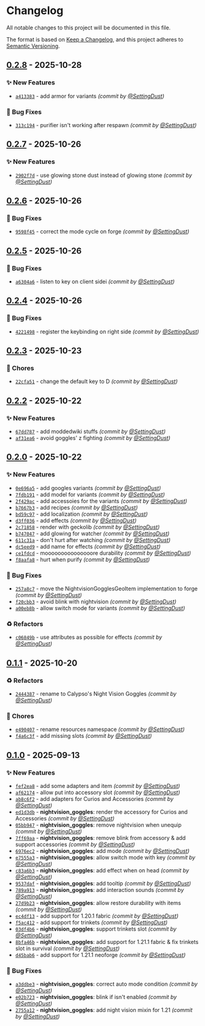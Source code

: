 # Changelog
All notable changes to this project will be documented in this file.

The format is based on [Keep a Changelog](https://keepachangelog.com/en/1.0.0/),
and this project adheres to [Semantic Versioning](https://semver.org/spec/v2.0.0.html).

## [0.2.8] - 2025-10-28
### :sparkles: New Features
- [`a413383`](https://github.com/CalypsoNebula/CalypsosNightVisionGoggles/commit/a413383bc51450d32eba6961130c0c62a7ff35ad) - add armor for variants *(commit by [@SettingDust](https://github.com/SettingDust))*

### :bug: Bug Fixes
- [`313c194`](https://github.com/CalypsoNebula/CalypsosNightVisionGoggles/commit/313c19442e84f37e48337d43a08a6b5a5c02b6dc) - purifier isn't working after respawn *(commit by [@SettingDust](https://github.com/SettingDust))*


## [0.2.7] - 2025-10-26
### :sparkles: New Features
- [`2902f7d`](https://github.com/CalypsoNebula/CalypsosNightVisionGoggles/commit/2902f7d0c2489c432469376724ae914e67626930) - use glowing stone dust instead of glowing stone *(commit by [@SettingDust](https://github.com/SettingDust))*


## [0.2.6] - 2025-10-26
### :bug: Bug Fixes
- [`9598f45`](https://github.com/CalypsoNebula/CalypsosNightVisionGoggles/commit/9598f454579416051dfd53b976c62b85d4fbe564) - correct the mode cycle on forge *(commit by [@SettingDust](https://github.com/SettingDust))*


## [0.2.5] - 2025-10-26
### :bug: Bug Fixes
- [`a6304a6`](https://github.com/CalypsoNebula/CalypsosNightVisionGoggles/commit/a6304a607d6ac2d7281272e5c5dd561e74f9f52f) - listen to key on client sidei *(commit by [@SettingDust](https://github.com/SettingDust))*


## [0.2.4] - 2025-10-26
### :bug: Bug Fixes
- [`4221498`](https://github.com/CalypsoNebula/CalypsosNightVisionGoggles/commit/422149860c936f5aff1cec10b0af7f8405a00e01) - register the keybinding on right side *(commit by [@SettingDust](https://github.com/SettingDust))*


## [0.2.3] - 2025-10-23
### :wrench: Chores
- [`22cfa51`](https://github.com/CalypsoNebula/CalypsosNightVisionGoggles/commit/22cfa516b89ff398084bb528a324795b462a9a31) - change the default key to D *(commit by [@SettingDust](https://github.com/SettingDust))*


## [0.2.2] - 2025-10-22
### :sparkles: New Features
- [`67dd787`](https://github.com/CalypsoNebula/CalypsosNightVisionGoggles/commit/67dd78735176c42909035e715f0e3e94e365fbd7) - add moddedwiki stuffs *(commit by [@SettingDust](https://github.com/SettingDust))*
- [`af31ea6`](https://github.com/CalypsoNebula/CalypsosNightVisionGoggles/commit/af31ea65ac9c5a56946dd9501714f74a4e3a3f48) - avoid goggles' z fighting *(commit by [@SettingDust](https://github.com/SettingDust))*


## [0.2.0] - 2025-10-22
### :sparkles: New Features
- [`0e696a5`](https://github.com/CalypsoNebula/CalypsosNightVisionGoggles/commit/0e696a51919d6453612bf388842c001880b325cd) - add googles variants *(commit by [@SettingDust](https://github.com/SettingDust))*
- [`7fdb191`](https://github.com/CalypsoNebula/CalypsosNightVisionGoggles/commit/7fdb19125aa723e73140d5c4b06464694c7a5485) - add model for variants *(commit by [@SettingDust](https://github.com/SettingDust))*
- [`2f429ac`](https://github.com/CalypsoNebula/CalypsosNightVisionGoggles/commit/2f429acecb20d4f4d0ad352b1d6ff6446352063a) - add accessoies for the variants *(commit by [@SettingDust](https://github.com/SettingDust))*
- [`b7667b3`](https://github.com/CalypsoNebula/CalypsosNightVisionGoggles/commit/b7667b35f20effd6d824531afd3474c6e188d04d) - add recipes *(commit by [@SettingDust](https://github.com/SettingDust))*
- [`bd59c97`](https://github.com/CalypsoNebula/CalypsosNightVisionGoggles/commit/bd59c972b2ccc4a1026491ba37671c21f632f556) - add localization *(commit by [@SettingDust](https://github.com/SettingDust))*
- [`d3ff036`](https://github.com/CalypsoNebula/CalypsosNightVisionGoggles/commit/d3ff036515f70ead55b3accaa73c8d8e28e069b9) - add effects *(commit by [@SettingDust](https://github.com/SettingDust))*
- [`2c71858`](https://github.com/CalypsoNebula/CalypsosNightVisionGoggles/commit/2c7185825e40425421f8993d7d441072b3d5ddad) - render with geckolib *(commit by [@SettingDust](https://github.com/SettingDust))*
- [`b747047`](https://github.com/CalypsoNebula/CalypsosNightVisionGoggles/commit/b7470470168e3b95712b9581cccf8b8e83ecc74d) - add glowing for watcher *(commit by [@SettingDust](https://github.com/SettingDust))*
- [`611c31a`](https://github.com/CalypsoNebula/CalypsosNightVisionGoggles/commit/611c31aa56efa4897c3ce1a15eff0b1d1cd0e8ec) - don't hurt after watching *(commit by [@SettingDust](https://github.com/SettingDust))*
- [`dc5eed9`](https://github.com/CalypsoNebula/CalypsosNightVisionGoggles/commit/dc5eed973fc11bb037a39c58c74158e38f684c2c) - add name for effects *(commit by [@SettingDust](https://github.com/SettingDust))*
- [`ce1fdcd`](https://github.com/CalypsoNebula/CalypsosNightVisionGoggles/commit/ce1fdcdaa5e8b4e693cad7f4901434efbb284ae7) - mooooooooooooooore durability *(commit by [@SettingDust](https://github.com/SettingDust))*
- [`f8aafa8`](https://github.com/CalypsoNebula/CalypsosNightVisionGoggles/commit/f8aafa877a33f212c3edbb247236a07d146d0419) - hurt when purify *(commit by [@SettingDust](https://github.com/SettingDust))*

### :bug: Bug Fixes
- [`257a8c7`](https://github.com/CalypsoNebula/CalypsosNightVisionGoggles/commit/257a8c7ae010abf7755c5d7e4c45da4bb0f10785) - move the NightvisionGogglesGeoItem implementation to forge *(commit by [@SettingDust](https://github.com/SettingDust))*
- [`f20cbb3`](https://github.com/CalypsoNebula/CalypsosNightVisionGoggles/commit/f20cbb3f719835d553db8f1cc8ed20fa60e94afd) - avoid blink with nightvision *(commit by [@SettingDust](https://github.com/SettingDust))*
- [`a00eb8b`](https://github.com/CalypsoNebula/CalypsosNightVisionGoggles/commit/a00eb8b152529334b83d4cc3739c9bcdb07727b1) - allow switch mode for variants *(commit by [@SettingDust](https://github.com/SettingDust))*

### :recycle: Refactors
- [`c06849b`](https://github.com/CalypsoNebula/CalypsosNightVisionGoggles/commit/c06849bc8c81ab40906ed19fe3523a6b4307d7d1) - use attributes as possible for effects *(commit by [@SettingDust](https://github.com/SettingDust))*


## [0.1.1] - 2025-10-20
### :recycle: Refactors
- [`2444387`](https://github.com/CalypsoNebula/CalypsosAfflatus/commit/2444387563e8247b76a69b6134659c56a782c95c) - rename to Calypso's Night Vision Goggles *(commit by [@SettingDust](https://github.com/SettingDust))*

### :wrench: Chores
- [`e490407`](https://github.com/CalypsoNebula/CalypsosAfflatus/commit/e4904078ac3bcb1cac683c0ccc0cb820091e3676) - rename resources namespace *(commit by [@SettingDust](https://github.com/SettingDust))*
- [`f4a6c3f`](https://github.com/CalypsoNebula/CalypsosAfflatus/commit/f4a6c3f9c88f0675388d99b9a91692828d1985d4) - add missing slots *(commit by [@SettingDust](https://github.com/SettingDust))*


## [0.1.0] - 2025-09-13
### :sparkles: New Features
- [`fef2ea8`](https://github.com/CalypsoNebula/CalypsosAfflatus/commit/fef2ea856887a351870501cbc082ca133a7825ef) - add some adapters and item *(commit by [@SettingDust](https://github.com/SettingDust))*
- [`af62174`](https://github.com/CalypsoNebula/CalypsosAfflatus/commit/af62174cad5ee953f10d1cfc0930dc7df98bcd75) - allow put into accessory slot *(commit by [@SettingDust](https://github.com/SettingDust))*
- [`ab8c6f2`](https://github.com/CalypsoNebula/CalypsosAfflatus/commit/ab8c6f2cb36c18fa312f497c8a97a045577beee8) - add adapters for Curios and Accessories *(commit by [@SettingDust](https://github.com/SettingDust))*
- [`ed1d3db`](https://github.com/CalypsoNebula/CalypsosAfflatus/commit/ed1d3db21b8b66f99a71b694a36dcb42b1fcb46f) - **nightvision_goggles**: render the accessory for Curios and Accessories *(commit by [@SettingDust](https://github.com/SettingDust))*
- [`05bb947`](https://github.com/CalypsoNebula/CalypsosAfflatus/commit/05bb947893acec910f527057960fadf3d5774adc) - **nightvision_goggles**: remove nightvision when unequip *(commit by [@SettingDust](https://github.com/SettingDust))*
- [`7ff69aa`](https://github.com/CalypsoNebula/CalypsosAfflatus/commit/7ff69aa27a4a46d91f0f27889433355f85e1170d) - **nightvision_goggles**: remove blink from accessory & add support accessories *(commit by [@SettingDust](https://github.com/SettingDust))*
- [`6976ec2`](https://github.com/CalypsoNebula/CalypsosAfflatus/commit/6976ec2ab01bb9d32ce7870ddca90978774ad0a8) - **nightvision_goggles**: add mode *(commit by [@SettingDust](https://github.com/SettingDust))*
- [`e7555a3`](https://github.com/CalypsoNebula/CalypsosAfflatus/commit/e7555a3f778baa3ded4d9508a1955337e48283e0) - **nightvision_goggles**: allow switch mode with key *(commit by [@SettingDust](https://github.com/SettingDust))*
- [`c83a6b3`](https://github.com/CalypsoNebula/CalypsosAfflatus/commit/c83a6b31d7ae76a65e69e2145b876fd000011f39) - **nightvision_goggles**: add effect when on head *(commit by [@SettingDust](https://github.com/SettingDust))*
- [`9537daf`](https://github.com/CalypsoNebula/CalypsosAfflatus/commit/9537dafdc01571066a2dcb65bd528f1c1927d928) - **nightvision_goggles**: add tooltip *(commit by [@SettingDust](https://github.com/SettingDust))*
- [`789a913`](https://github.com/CalypsoNebula/CalypsosAfflatus/commit/789a913f41056d738e3dfa268a37ef5f8ed51b49) - **nightvision_goggles**: add interaction sounds *(commit by [@SettingDust](https://github.com/SettingDust))*
- [`27d9b23`](https://github.com/CalypsoNebula/CalypsosAfflatus/commit/27d9b236be9113de9f0b0df5b781f930d78555c4) - **nightvision_goggles**: allow restore durability with items *(commit by [@SettingDust](https://github.com/SettingDust))*
- [`ec4df13`](https://github.com/CalypsoNebula/CalypsosAfflatus/commit/ec4df135c93643325eb45e0181cf3c79fdcac6b9) - add support for 1.20.1 fabric *(commit by [@SettingDust](https://github.com/SettingDust))*
- [`f5ac412`](https://github.com/CalypsoNebula/CalypsosAfflatus/commit/f5ac4128f4bdbd4e46233f1bbd78dd2f9c181cab) - add support for trinkets *(commit by [@SettingDust](https://github.com/SettingDust))*
- [`03df4b6`](https://github.com/CalypsoNebula/CalypsosAfflatus/commit/03df4b62daa12598c5433468aa8e971bf0f2e6a2) - **nightvision_goggles**: support trinkets slot *(commit by [@SettingDust](https://github.com/SettingDust))*
- [`8bfa46b`](https://github.com/CalypsoNebula/CalypsosAfflatus/commit/8bfa46bd134bf53ae64f665dec04eef7e78a6977) - **nightvision_goggles**: add support for 1.21.1 fabric & fix trinkets slot in survival *(commit by [@SettingDust](https://github.com/SettingDust))*
- [`d45bab6`](https://github.com/CalypsoNebula/CalypsosAfflatus/commit/d45bab6d2e4839f251d17e5b20f5943ed45ff39e) - add support for 1.21.1 neoforge *(commit by [@SettingDust](https://github.com/SettingDust))*

### :bug: Bug Fixes
- [`a3ddbe3`](https://github.com/CalypsoNebula/CalypsosAfflatus/commit/a3ddbe3df42215d9d3ee91961b9dbbd0f5545708) - **nightvision_goggles**: correct auto mode condition *(commit by [@SettingDust](https://github.com/SettingDust))*
- [`e02b723`](https://github.com/CalypsoNebula/CalypsosAfflatus/commit/e02b72306e9051e349acac00660c5d963043162b) - **nightvision_goggles**: blink if isn't enabled *(commit by [@SettingDust](https://github.com/SettingDust))*
- [`2755a12`](https://github.com/CalypsoNebula/CalypsosAfflatus/commit/2755a12af7754d20c5a0edd0d2427cd63093ed71) - **nightvision_goggles**: add night vision mixin for 1.21 *(commit by [@SettingDust](https://github.com/SettingDust))*

[0.1.0]: https://github.com/CalypsoNebula/CalypsosAfflatus/compare/0.0.0...0.1.0
[0.1.1]: https://github.com/CalypsoNebula/CalypsosAfflatus/compare/0.1.0...0.1.1
[0.2.0]: https://github.com/CalypsoNebula/CalypsosAfflatus/compare/0.1.1...0.2.0
[0.2.2]: https://github.com/CalypsoNebula/CalypsosNightVisionGoggles/compare/0.2.1...0.2.2
[0.2.3]: https://github.com/CalypsoNebula/CalypsosNightVisionGoggles/compare/0.2.2...0.2.3
[0.2.4]: https://github.com/CalypsoNebula/CalypsosNightVisionGoggles/compare/0.2.3...0.2.4
[0.2.5]: https://github.com/CalypsoNebula/CalypsosNightVisionGoggles/compare/0.2.4...0.2.5
[0.2.6]: https://github.com/CalypsoNebula/CalypsosNightVisionGoggles/compare/0.2.5...0.2.6
[0.2.7]: https://github.com/CalypsoNebula/CalypsosNightVisionGoggles/compare/0.2.6...0.2.7
[0.2.8]: https://github.com/CalypsoNebula/CalypsosNightVisionGoggles/compare/0.2.7...0.2.8

